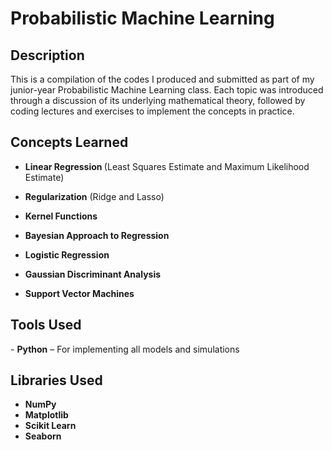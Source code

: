 <h1>Probabilistic Machine Learning</h1>

<h2>Description</h2>
This is a compilation of the codes I produced and submitted as part of my junior-year Probabilistic Machine Learning class. Each topic was introduced through a discussion of its underlying mathematical theory, followed by coding lectures and exercises to implement the concepts in practice.

<br />


<h2>Concepts Learned</h2>

- <b>Linear Regression </b> (Least Squares Estimate and Maximum Likelihood Estimate)

- <b>Regularization</b> (Ridge and Lasso)

- <b>Kernel Functions</b>

- <b>Bayesian Approach to Regression</b>

- <b>Logistic Regression</b>

- <b>Gaussian Discriminant Analysis</b>

- <b>Support Vector Machines</b>

<h2>Tools Used</h2>
- <b>Python</b> – For implementing all models and simulations

<h2>Libraries Used </h2>

- <b>NumPy</b>
- <b>Matplotlib</b>
- <b>Scikit Learn</b>
- <b>Seaborn</b>
